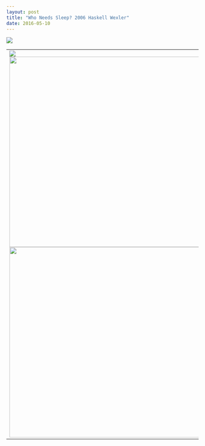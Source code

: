 ```yaml
---
layout: post
title: "Who Needs Sleep? 2006 Haskell Wexler"
date: 2016-05-10
---
```

<div style="align=center"><img src="http://i.imgur.com/SAY6klu.png"></div>
<table style="width:100%">
  <tr>
    <td><img src="http://i.imgur.com/vjhPRhw.png" "width=500"><br><img src="http://i.imgur.com/sfSDmvr.png" width="500"><br><img src="http://i.imgur.com/dvSxwQa.png" width="500"><br></td>
    <td>Well. Finally got around to putting this old website together. Neat thing about it - powered by [Jekyll](http://jekyllrb.com) and I can use Markdown to author my posts. It actually is a lot easier than I thought it was going to be.</td>
  </tr>
</table>
